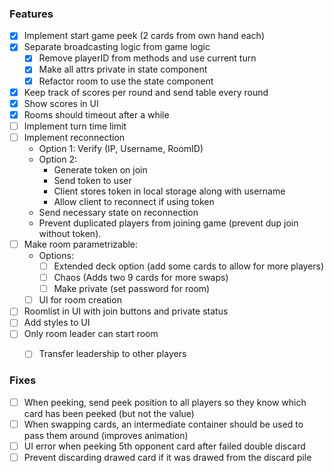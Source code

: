 ### Features

- [x] Implement start game peek (2 cards from own hand each)
- [x] Separate broadcasting logic from game logic
    - [x] Remove playerID from methods and use current turn
    - [x] Make all attrs private in state component
    - [x] Refactor room to use the state component
- [x] Keep track of scores per round and send table every round
- [x] Show scores in UI
- [x] Rooms should timeout after a while
- [ ] Implement turn time limit
- [ ] Implement reconnection
    - Option 1: Verify (IP, Username, RoomID)
    - Option 2:
        - Generate token on join
        - Send token to user
        - Client stores token in local storage along with username
        - Allow client to reconnect if using token
    - Send necessary state on reconnection
    - Prevent duplicated players from joining game (prevent dup join without token).
- [ ] Make room parametrizable:
    - Options:
        - [ ] Extended deck option (add some cards to allow for more players)
        - [ ] Chaos (Adds two 9 cards for more swaps)
        - [ ] Make private (set password for room)
    - [ ] UI for room creation
- [ ] Roomlist in UI with join buttons and private status
- [ ] Add styles to UI
- [ ] Only room leader can start room
    - [ ] Transfer leadership to other players 


### Fixes

- [ ] When peeking, send peek position to all players so they know which card has been peeked (but not the value)
- [ ] When swapping cards, an intermediate container should be used to pass them around (improves animation)
- [ ] UI error when peeking 5th opponent card after failed double discard
- [ ] Prevent discarding drawed card if it was drawed from the discard pile